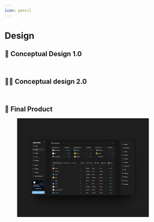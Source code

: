 ```yaml
---
icon: pencil
---
```


# Design

## 🎨 Conceptual Design 1.0

<figure><img src="../../.gitbook/assets/Sin título-2024-05-11-1903 (1).png" alt=""><figcaption></figcaption></figure>

## 👨‍🎨 Conceptual design 2.0

<figure><img src="../../.gitbook/assets/Sin título-2024-05-11-1903 (2).png" alt=""><figcaption></figcaption></figure>

## 💸 Final Product

<figure><img src="../../.gitbook/assets/855shots_so.png" alt=""><figcaption></figcaption></figure>
